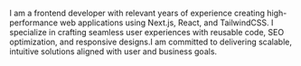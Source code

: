 I am a frontend developer with relevant years of experience creating high-performance web applications using Next.js, React, and TailwindCSS. I specialize in crafting seamless user experiences with reusable code, SEO optimization, and responsive designs.I am committed to delivering scalable, intuitive solutions aligned with user and business goals.
